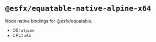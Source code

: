 # `@esfx/equatable-native-alpine-x64`

Node native bindings for @esfx/equatable.

- OS: `alpine`
- CPU: `x64`
